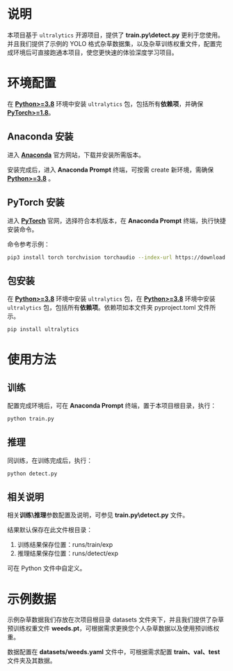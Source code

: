 # 说明

本项目基于 `ultralytics` 开源项目，提供了 **train.py\detect.py** 更利于您使用。
并且我们提供了示例的 YOLO 格式杂草数据集，以及杂草训练权重文件，配置完成环境后可直接跑通本项目，使您更快速的体验深度学习项目。

# 环境配置

在 [**Python>=3.8**](https://www.python.org/) 环境中安装 `ultralytics` 包，包括所有**依赖项**，并确保 [**PyTorch>=1.8**](https://pytorch.org/get-started/locally/)。

## Anaconda 安装

进入 [**Anaconda**](https://www.anaconda.com/) 官方网站，下载并安装所需版本。

安装完成后，进入 **Anaconda Prompt** 终端，可按需 create 新环境，需确保 [**Python>=3.8**](https://www.python.org/) 。

## PyTorch 安装

进入 [**PyTorch**](https://pytorch.org/get-started/locally/) 官网，选择符合本机版本，在 **Anaconda Prompt** 终端，执行快捷安装命令。

命令参考示例：

```bash
pip3 install torch torchvision torchaudio --index-url https://download.pytorch.org/whl/cu118
```

## 包安装

在 [**Python>=3.8**](https://www.python.org/) 环境中安装 `ultralytics` 包，在 [**Python>=3.8**](https://www.python.org/) 环境中安装 `ultralytics` 包，包括所有**依赖项**。依赖项如本文件夹 pyproject.toml 文件所示。

```bash
pip install ultralytics
```



# 使用方法

## 训练

配置完成环境后，可在 **Anaconda Prompt** 终端，置于本项目根目录，执行：

```python
python train.py
```

## 推理

同训练，在训练完成后，执行：

```bash
python detect.py
```

## 相关说明

相关**训练\推理**参数配置及说明，可参见 **train.py\detect.py** 文件。

结果默认保存在此文件根目录：

1. 训练结果保存位置：runs/train/exp
2. 推理结果保存位置：runs/detect/exp

可在 Python 文件中自定义。


# 示例数据

示例杂草数据我们存放在次项目根目录 datasets 文件夹下，并且我们提供了杂草预训练权重文件 **weeds.pt**，可根据需求更换您个人杂草数据以及使用预训练权重。

数据配置在 **datasets/weeds.yaml** 文件中，可根据需求配置 **train、val、test** 文件夹及其数据。




